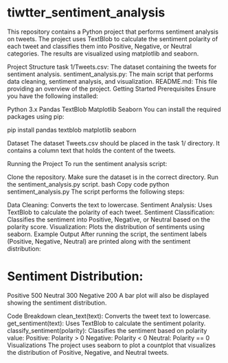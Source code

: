 # tiwtter_sentiment_analysis


This repository contains a Python project that performs sentiment analysis on tweets. The project uses TextBlob to calculate the sentiment polarity of each tweet and classifies them into Positive, Negative, or Neutral categories. The results are visualized using matplotlib and seaborn.

Project Structure
task 1/Tweets.csv: The dataset containing the tweets for sentiment analysis.
sentiment_analysis.py: The main script that performs data cleaning, sentiment analysis, and visualization.
README.md: This file providing an overview of the project.
Getting Started
Prerequisites
Ensure you have the following installed:

Python 3.x
Pandas
TextBlob
Matplotlib
Seaborn
You can install the required packages using pip:

pip install pandas textblob matplotlib seaborn

Dataset
The dataset Tweets.csv should be placed in the task 1/ directory. It contains a column text that holds the content of the tweets.

Running the Project
To run the sentiment analysis script:

Clone the repository.
Make sure the dataset is in the correct directory.
Run the sentiment_analysis.py script.
bash
Copy code
python sentiment_analysis.py
The script performs the following steps:

Data Cleaning: Converts the text to lowercase.
Sentiment Analysis: Uses TextBlob to calculate the polarity of each tweet.
Sentiment Classification: Classifies the sentiment into Positive, Negative, or Neutral based on the polarity score.
Visualization: Plots the distribution of sentiments using seaborn.
Example Output
After running the script, the sentiment labels (Positive, Negative, Neutral) are printed along with the sentiment distribution:

# Sentiment Distribution:
Positive    500
Neutral     300
Negative    200
A bar plot will also be displayed showing the sentiment distribution.

Code Breakdown
clean_text(text): Converts the tweet text to lowercase.
get_sentiment(text): Uses TextBlob to calculate the sentiment polarity.
classify_sentiment(polarity): Classifies the sentiment based on polarity value:
Positive: Polarity > 0
Negative: Polarity < 0
Neutral: Polarity == 0
Visualizations
The project uses seaborn to plot a countplot that visualizes the distribution of Positive, Negative, and Neutral tweets.
